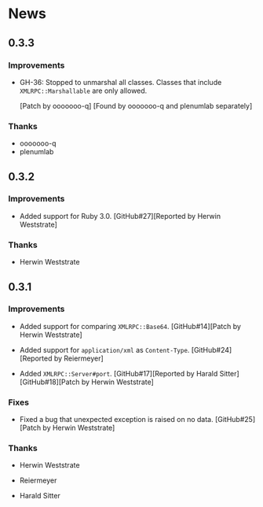 # News

## 0.3.3

### Improvements

  * GH-36: Stopped to unmarshal all classes. Classes that include
    `XMLRPC::Marshallable` are only allowed.

    [Patch by ooooooo-q]
    [Found by ooooooo-q and plenumlab separately]

### Thanks

  * ooooooo-q
  * plenumlab

## 0.3.2

### Improvements

  * Added support for Ruby 3.0.
    [GitHub#27][Reported by Herwin Weststrate]

### Thanks

  * Herwin Weststrate

## 0.3.1

### Improvements

  * Added support for comparing `XMLRPC::Base64`.
    [GitHub#14][Patch by Herwin Weststrate]

  * Added support for `application/xml` as `Content-Type`.
    [GitHub#24][Reported by Reiermeyer]

  * Added `XMLRPC::Server#port`.
    [GitHub#17][Reported by Harald Sitter]
    [GitHub#18][Patch by Herwin Weststrate]

### Fixes

  * Fixed a bug that unexpected exception is raised on no data.
    [GitHub#25][Patch by Herwin Weststrate]

### Thanks

  * Herwin Weststrate

  * Reiermeyer

  * Harald Sitter
